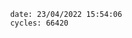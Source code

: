 

                date: 23/04/2022 15:54:06
                cycles: 66420

                         